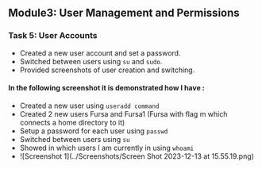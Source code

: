 
## Module3: User Management and Permissions

### Task 5: User Accounts
- Created a new user account and set a password.
- Switched between users using `su` and `sudo`.
- Provided screenshots of user creation and switching.




#### In the following screenshot it is demonstrated how I have :
- Created a new user using `useradd command`
- Created 2 new users Fursa and Fursa1 (Fursa with flag m which connects a home directory to it)
- Setup a password for each user using `passwd`
- Switched between users using `su`
- Showed in which users I am currently in using `whoami`
- ![Screenshot 1](../Screenshots/Screen Shot 2023-12-13 at 15.55.19.png)

